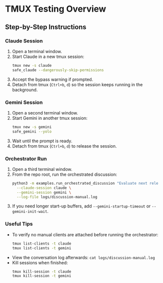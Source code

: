 # TMUX Testing Overview

## Step-by-Step Instructions

### Claude Session

1. Open a terminal window.
2. Start Claude in a new tmux session:
   ```bash
   tmux new -s claude
   safe_claude --dangerously-skip-permissions
   ```
3. Accept the bypass warning if prompted.
4. Detach from tmux (`Ctrl+b`, `d`) so the session keeps running in the background.

### Gemini Session

1. Open a second terminal window.
2. Start Gemini in another tmux session:
   ```bash
   tmux new -s gemini
   safe_gemini --yolo
   ```
3. Wait until the prompt is ready.
4. Detach from tmux (`Ctrl+b`, `d`) to release the session.

### Orchestrator Run

1. Open a third terminal window.
2. From the repo root, run the orchestrated discussion:
   ```bash
   python3 -m examples.run_orchestrated_discussion "Evaluate next release" \
     --claude-session claude \
     --gemini-session gemini \
     --log-file logs/discussion-manual.log
   ```
3. If you need longer start-up buffers, add `--gemini-startup-timeout` or `--gemini-init-wait`.

### Useful Tips

- To verify no manual clients are attached before running the orchestrator:
  ```bash
  tmux list-clients -t claude
  tmux list-clients -t gemini
  ```
- View the conversation log afterwards: `cat logs/discussion-manual.log`
- Kill sessions when finished:
  ```bash
  tmux kill-session -t claude
  tmux kill-session -t gemini
  ```
